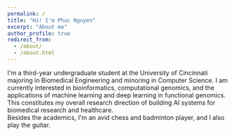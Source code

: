 ```yaml
---
permalink: /
title: "Hi! I'm Phuc Nguyen"
excerpt: "About me"
author_profile: true
redirect_from: 
  - /about/
  - /about.html
---
```


I'm a third-year undergraduate student at the University of Cincinnati majoring in Biomedical Engineering and minoring in Computer Science. I am currently interested in bioinformatics, computational genomics, and the applications of machine learning and deep learning in functional genomics. This constitutes my overall research direction of building AI systems for biomedical research and healthcare. \
Besides the academics, I'm an avid chess and badminton player, and I also play the guitar.
